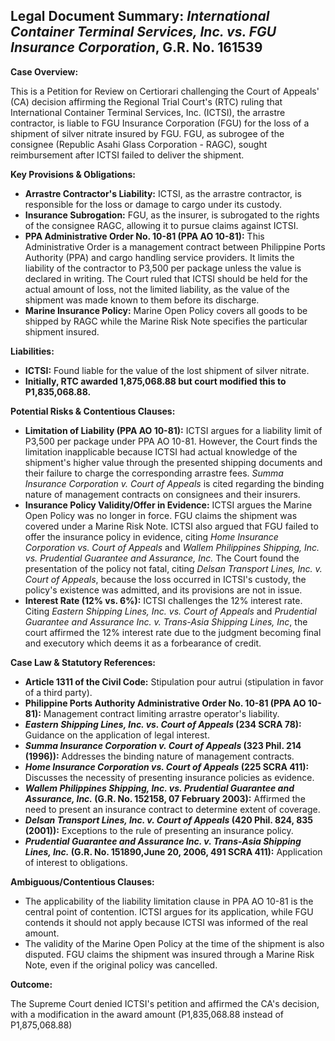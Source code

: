 ## Legal Document Summary: *International Container Terminal Services, Inc. vs. FGU Insurance Corporation*, G.R. No. 161539

**Case Overview:**

This is a Petition for Review on Certiorari challenging the Court of Appeals' (CA) decision affirming the Regional Trial Court's (RTC) ruling that International Container Terminal Services, Inc. (ICTSI), the arrastre contractor, is liable to FGU Insurance Corporation (FGU) for the loss of a shipment of silver nitrate insured by FGU. FGU, as subrogee of the consignee (Republic Asahi Glass Corporation - RAGC), sought reimbursement after ICTSI failed to deliver the shipment.

**Key Provisions & Obligations:**

*   **Arrastre Contractor's Liability:** ICTSI, as the arrastre contractor, is responsible for the loss or damage to cargo under its custody.
*   **Insurance Subrogation:** FGU, as the insurer, is subrogated to the rights of the consignee RAGC, allowing it to pursue claims against ICTSI.
*   **PPA Administrative Order No. 10-81 (PPA AO 10-81):** This Administrative Order is a management contract between Philippine Ports Authority (PPA) and cargo handling service providers. It limits the liability of the contractor to P3,500 per package unless the value is declared in writing. The Court ruled that ICTSI should be held for the actual amount of loss, not the limited liability, as the value of the shipment was made known to them before its discharge.
*   **Marine Insurance Policy:** Marine Open Policy covers all goods to be shipped by RAGC while the Marine Risk Note specifies the particular shipment insured.

**Liabilities:**

*   **ICTSI:** Found liable for the value of the lost shipment of silver nitrate.
*   **Initially, RTC awarded 1,875,068.88 but court modified this to P1,835,068.88.**

**Potential Risks & Contentious Clauses:**

*   **Limitation of Liability (PPA AO 10-81):** ICTSI argues for a liability limit of P3,500 per package under PPA AO 10-81. However, the Court finds the limitation inapplicable because ICTSI had actual knowledge of the shipment's higher value through the presented shipping documents and their failure to charge the corresponding arrastre fees. *Summa Insurance Corporation v. Court of Appeals* is cited regarding the binding nature of management contracts on consignees and their insurers.
*   **Insurance Policy Validity/Offer in Evidence:** ICTSI argues the Marine Open Policy was no longer in force. FGU claims the shipment was covered under a Marine Risk Note. ICTSI also argued that FGU failed to offer the insurance policy in evidence, citing *Home Insurance Corporation vs. Court of Appeals* and *Wallem Philippines Shipping, Inc. vs. Prudential Guarantee and Assurance, Inc.* The Court found the presentation of the policy not fatal, citing *Delsan Transport Lines, Inc. v. Court of Appeals*, because the loss occurred in ICTSI's custody, the policy's existence was admitted, and its provisions are not in issue.
*   **Interest Rate (12% vs. 6%):** ICTSI challenges the 12% interest rate. Citing *Eastern Shipping Lines, Inc. vs. Court of Appeals* and *Prudential Guarantee and Assurance Inc. v. Trans-Asia Shipping Lines, Inc*, the court affirmed the 12% interest rate due to the judgment becoming final and executory which deems it as a forbearance of credit.

**Case Law & Statutory References:**

*   **Article 1311 of the Civil Code:** Stipulation pour autrui (stipulation in favor of a third party).
*   **Philippine Ports Authority Administrative Order No. 10-81 (PPA AO 10-81):**  Management contract limiting arrastre operator's liability.
*   ***Eastern Shipping Lines, Inc. vs. Court of Appeals* (234 SCRA 78):**  Guidance on the application of legal interest.
*   ***Summa Insurance Corporation v. Court of Appeals* (323 Phil. 214 (1996)):** Addresses the binding nature of management contracts.
*   ***Home Insurance Corporation vs. Court of Appeals* (225 SCRA 411):** Discusses the necessity of presenting insurance policies as evidence.
*   ***Wallem Philippines Shipping, Inc. vs. Prudential Guarantee and Assurance, Inc.* (G.R. No. 152158, 07 February 2003):** Affirmed the need to present an insurance contract to determine extent of coverage.
*   ***Delsan Transport Lines, Inc. v. Court of Appeals* (420 Phil. 824, 835 (2001)):** Exceptions to the rule of presenting an insurance policy.
*   ***Prudential Guarantee and Assurance Inc. v. Trans-Asia Shipping Lines, Inc.* (G.R. No. 151890,June 20, 2006, 491 SCRA 411):** Application of interest to obligations.

**Ambiguous/Contentious Clauses:**

*   The applicability of the liability limitation clause in PPA AO 10-81 is the central point of contention. ICTSI argues for its application, while FGU contends it should not apply because ICTSI was informed of the real amount.
*   The validity of the Marine Open Policy at the time of the shipment is also disputed. FGU claims the shipment was insured through a Marine Risk Note, even if the original policy was cancelled.

**Outcome:**

The Supreme Court denied ICTSI's petition and affirmed the CA's decision, with a modification in the award amount (P1,835,068.88 instead of P1,875,068.88)

